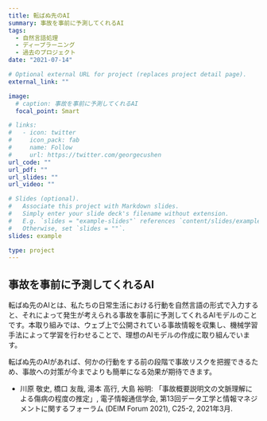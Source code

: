 ```yaml
---
title: 転ばぬ先のAI
summary: 事故を事前に予測してくれるAI
tags:
  - 自然言語処理
  - ディープラーニング
  - 過去のプロジェクト
date: "2021-07-14"

# Optional external URL for project (replaces project detail page).
external_link: ""

image:
  # caption: 事故を事前に予測してくれるAI
  focal_point: Smart

# links:
#   - icon: twitter
#     icon_pack: fab
#     name: Follow
#     url: https://twitter.com/georgecushen
url_code: ""
url_pdf: ""
url_slides: ""
url_video: ""

# Slides (optional).
#   Associate this project with Markdown slides.
#   Simply enter your slide deck's filename without extension.
#   E.g. `slides = "example-slides"` references `content/slides/example-slides.md`.
#   Otherwise, set `slides = ""`.
slides: example

type: project
---
```

## 事故を事前に予測してくれるAI

転ばぬ先のAIとは、私たちの日常生活における行動を自然言語の形式で入力すると、それによって発生が考えられる事故を事前に予測してくれるAIモデルのことです。本取り組みでは、ウェブ上で公開されている事故情報を収集し、機械学習手法によって学習を行わせることで、理想のAIモデルの作成に取り組んでいます。

転ばぬ先のAIがあれば、何かの行動をする前の段階で事故リスクを把握できるため、事故への対策が今までよりも簡単になる効果が期待できます。

+ 川原 敬史, 橋口 友哉, 湯本 高行, 大島 裕明: 「事故概要説明文の文脈理解による傷病の程度の推定」, 電子情報通信学会, 第13回データ工学と情報マネジメントに関するフォーラム (DEIM Forum 2021), C25-2, 2021年3月.

<!-- ※画像の一部は「いらすとや」から引用 -->
<!-- <iframe width="560" height="315" src="https://www.youtube.com/embed/9MaHNFih8To" title="YouTube video player" frameborder="0" allow="accelerometer; autoplay; clipboard-write; encrypted-media; gyroscope; picture-in-picture" allowfullscreen></iframe> -->